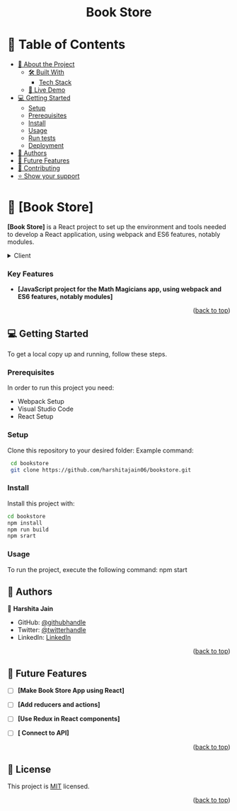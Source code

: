 
<div align="center">
  <h1><b>Book Store</b></h1>

</div>

# 📗 Table of Contents

- [📖 About the Project](#about-project)
  - [🛠 Built With](#built-with)
    - [Tech Stack](#tech-stack)
  - [🚀 Live Demo](#live-demo)
- [💻 Getting Started](#getting-started)
  - [Setup](#setup)
  - [Prerequisites](#prerequisites)
  - [Install](#install)
  - [Usage](#usage)
  - [Run tests](#run-tests)
  - [Deployment](#triangular_flag_on_post-deployment)
- [👥 Authors](#authors)
- [🔭 Future Features](#future-features)
- [🤝 Contributing](#contributing)
- [⭐️ Show your support](#support)

<!-- PROJECT DESCRIPTION -->

# 📖 [Book Store] 

**[Book Store]** is a React project to set up the environment and tools needed to develop a React application, using webpack and ES6 features, notably modules.
<details>
  <summary>Client</summary>
  <ul>
    <li><a href="https://nodejs.org/">Node.js</a></li>
  </ul>
</details>



<!-- Features -->

### Key Features <a name="key-features"></a>

- **[JavaScript project for the Math Magicians app, using webpack and ES6 features, notably modules]**


<p align="right">(<a href="#readme-top">back to top</a>)</p>


<!-- GETTING STARTED -->

## 💻 Getting Started <a name="getting-started"></a>

To get a local copy up and running, follow these steps.

### Prerequisites

In order to run this project you need:
- Webpack Setup
- Visual Studio Code
- React Setup


### Setup

Clone this repository to your desired folder:
Example command:

```sh
 cd bookstore
 git clone https://github.com/harshitajain06/bookstore.git
```
 
 


### Install

Install this project with:
```sh
cd bookstore
npm install
npm run build
npm srart
```



### Usage

To run the project, execute the following command:
npm start


<!-- AUTHORS -->

## 👥 Authors <a name="authors"></a>

👤 **Harshita Jain**

- GitHub: [@githubhandle](https://github.com/githubhandle)
- Twitter: [@twitterhandle](https://twitter.com/twitterhandle)
- LinkedIn: [LinkedIn](https://linkedin.com/in/linkedinhandle)

<p align="right">(<a href="#readme-top">back to top</a>)</p>

<!-- FUTURE FEATURES -->

## 🔭 Future Features <a name="future-features"></a>

- [ ] **[Make Book Store App using React]**
- [ ] **[Add reducers and actions]**
- [ ] **[Use Redux in React components]**
- [ ] **[ Connect to API]**


<p align="right">(<a href="#readme-top">back to top</a>)</p>


<!-- LICENSE -->

## 📝 License <a name="license"></a>

This project is [MIT](./MIT.md) licensed.

<p align="right">(<a href="#readme-top">back to top</a>)</p>
